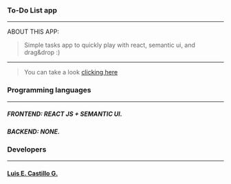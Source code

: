 ### To-Do List app
____
ABOUT THIS APP:
> Simple tasks app to quickly play with react, semantic ui, and drag&drop :)
____
> You can take a look [clicking here](https://castilloluis.github.io/ToDoListApp/)
### Programming languages
____
##### FRONTEND: REACT JS + SEMANTIC UI.
##### BACKEND: NONE.

### Developers
____
#### [Luis E. Castillo G.](http://github.com/CastilloLuis)
